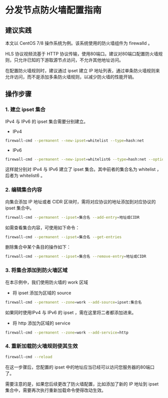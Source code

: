 # 分发节点防火墙配置指南

## 建议实践

本文以 CentOS 7/8 操作系统为例。该系统使用的防火墙组件为 firewalld 。

HLS 协议视频流基于 HTTP 协议传输，使用80端口。建议对80端口配置防火墙规则，只允许已知的下游取源节点访问，不允许其他地址访问。

在配置防火墙规则时，建议通过 ipset 建立 IP 地址列表，通过单条防火墙规则来允许访问，而不是添加多条防火墙规则，以减少防火墙的性能开销。

## 操作步骤

### 1. 建立 ipset 集合

IPv4 与 IPv6 的 ipset 集合需要分别建立。

* IPv4
    
```bash
firewall-cmd --permanent --new-ipset=whitelist --type=hash:net
```

* IPv6

```bash
firewall-cmd --permanent --new-ipset=whitelist6 --type=hash:net --option=family=inet6
```

这样就分别对 IPv4 与 IPv6 建立了 ipset 集合。其中前者的集合名为 whitelist ，后者为 whitelist6 。

### 2. 编辑集合内容

向集合添加 IP 地址或者 CIDR 区块时，需将对应协议的地址添加到对应协议的 ipset 集合中。

```bash
firewall-cmd --permanent --ipset=集合名 --add-entry=地址或CIDR
```

如需查看集合内容，可使用如下命令：

```bash
firewall-cmd --permanent --ipset=集合名 --get-entries
```

删除集合中某个条目的操作如下：

```bash
firewall-cmd --permanent --ipset=集合名 --remove-entry=地址或CIDR
```

### 3. 将集合添加到防火墙区域

在本示例中，我们使用防火墙的 work 区域

* 将 ipset 添加为区域的 source

```bash
firewall-cmd --permanent --zone=work --add-source=ipset:集合名
```

如果同时使用IPv4 与 IPv6 的 ipset ，需在这里将二者都添加进来。

* 将 http 添加为区域的 service

```bash
firewall-cmd --permanent --zone=work --add-service=http
```

### 4. 重新加载防火墙规则使其生效

```bash
firewall-cmd --reload
```

在这一步骤后，您配置的 ipset 中的地址应当已经可以访问您服务器的80端口了。

需要注意的是，如果您后续更改了防火墙配置，比如添加了新的 IP 地址到 ipset 集合中，需要再次执行重新加载命令使得改动生效。
